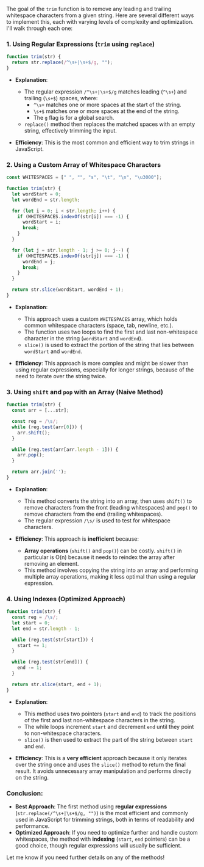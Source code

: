 The goal of the `trim` function is to remove any leading and trailing whitespace characters from a given string. Here are several different ways to implement this, each with varying levels of complexity and optimization. I'll walk through each one:

### **1. Using Regular Expressions (`trim` using `replace`)**

```javascript
function trim(str) {
  return str.replace(/^\s+|\s+$/g, "");
}
```

- **Explanation**: 
  - The regular expression `/^\s+|\s+$/g` matches leading (`^\s+`) and trailing (`\s+$`) spaces, where:
    - `^\s+` matches one or more spaces at the start of the string.
    - `\s+$` matches one or more spaces at the end of the string.
    - The `g` flag is for a global search.
  - `replace()` method then replaces the matched spaces with an empty string, effectively trimming the input.

- **Efficiency**: This is the most common and efficient way to trim strings in JavaScript.

### **2. Using a Custom Array of Whitespace Characters**

```javascript
const WHITESPACES = [" ", "", "s", "\t", "\n", "\u3000"];

function trim(str) {
  let wordStart = 0;
  let wordEnd = str.length;

  for (let i = 0; i < str.length; i++) {
    if (WHITESPACES.indexOf(str[i]) === -1) {
      wordStart = i;
      break;
    }
  }

  for (let j = str.length - 1; j >= 0; j--) {
    if (WHITESPACES.indexOf(str[j]) === -1) {
      wordEnd = j;
      break;
    }
  }

  return str.slice(wordStart, wordEnd + 1);
}
```

- **Explanation**:
  - This approach uses a custom `WHITESPACES` array, which holds common whitespace characters (space, tab, newline, etc.).
  - The function uses two loops to find the first and last non-whitespace character in the string (`wordStart` and `wordEnd`).
  - `slice()` is used to extract the portion of the string that lies between `wordStart` and `wordEnd`.

- **Efficiency**: This approach is more complex and might be slower than using regular expressions, especially for longer strings, because of the need to iterate over the string twice.

### **3. Using `shift` and `pop` with an Array (Naive Method)**

```javascript
function trim(str) {
  const arr = [...str];

  const reg = /\s/;
  while (reg.test(arr[0])) {
    arr.shift();
  }

  while (reg.test(arr[arr.length - 1])) {
    arr.pop();
  }

  return arr.join('');
}
```

- **Explanation**:
  - This method converts the string into an array, then uses `shift()` to remove characters from the front (leading whitespaces) and `pop()` to remove characters from the end (trailing whitespaces).
  - The regular expression `/\s/` is used to test for whitespace characters.

- **Efficiency**: This approach is **inefficient** because:
  - **Array operations** (`shift()` and `pop()`) can be costly. `shift()` in particular is O(n) because it needs to reindex the array after removing an element.
  - This method involves copying the string into an array and performing multiple array operations, making it less optimal than using a regular expression.

### **4. Using Indexes (Optimized Approach)**

```javascript
function trim(str) {
  const reg = /\s/;
  let start = 0;
  let end = str.length - 1;

  while (reg.test(str[start])) {
    start += 1;
  }

  while (reg.test(str[end])) {
    end -= 1;
  }

  return str.slice(start, end + 1);
}
```

- **Explanation**:
  - This method uses two pointers (`start` and `end`) to track the positions of the first and last non-whitespace characters in the string.
  - The while loops increment `start` and decrement `end` until they point to non-whitespace characters.
  - `slice()` is then used to extract the part of the string between `start` and `end`.

- **Efficiency**: This is a **very efficient** approach because it only iterates over the string once and uses the `slice()` method to return the final result. It avoids unnecessary array manipulation and performs directly on the string.

### **Conclusion:**
- **Best Approach**: The first method using **regular expressions** (`str.replace(/^\s+|\s+$/g, "")`) is the most efficient and commonly used in JavaScript for trimming strings, both in terms of readability and performance.
- **Optimized Approach**: If you need to optimize further and handle custom whitespaces, the method with **indexing** (`start`, `end` pointers) can be a good choice, though regular expressions will usually be sufficient.

Let me know if you need further details on any of the methods!